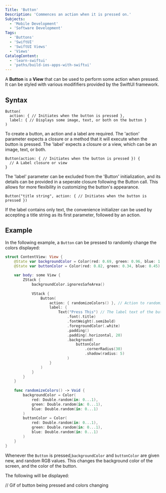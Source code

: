 ```yaml
---
Title: 'Button'
Description: 'Commences an action when it is pressed on.'
Subjects:
  - 'Mobile Development'
  - 'Software Development'
Tags:
  - 'Buttons'
  - 'SwiftUI'
  - 'SwiftUI Views'
  - 'Views'
CatalogContent:
  - 'learn-swiftui'
  - 'paths/build-ios-apps-with-swiftui'
---
```


A **Button** is a **View** that can be used to perform some action when pressed. It can be styled with various modififiers provided by the SwiftUI framework.

## Syntax

```pseudo
Button(
  action: { // Initiates when the button is pressed }, 
  label: { // Displays some image, text, or both on the button }
)
```

To create a button, an action and a label are required. The 'action' parameter expects a closure or a method that it will execute when the button is pressed. The 'label' expects a closure or a view, which can be an image, text, or both.

```pseudo
Button(action: { // Initiates when the button is pressed }) {
  // A Label closure or view
}
```
The 'label' parameter can be excluded from the 'Button' initialization, and its details can be provided in a seperate closure following the Button call. This allows for more flexibility in customizing the button's appearance.

```pseudo
Button("title string", action: { // Initiates when the button is pressed })
```

If the label contains only text, the convenience initializer can be used by accepting a title string as its first parameter, followed by an action.

## Example

In the following example, a `Button` can be pressed to randomly change the colors displayed:

```swift
struct ContentView: View {
    @State var backgroundColor = Color(red: 0.69, green: 0.96, blue: 1.0)
    @State var buttonColor = Color(red: 0.82, green: 0.34, blue: 0.45)
    
    var body: some View {
        ZStack {
            backgroundColor.ignoresSafeArea()
            
            VStack {
                Button(
                    action: { randomizeColors() }, // Action to randomize the colors when the button is pressed
                    label: {
                        Text("Press This") // The label text of the button
                            .font(.title)
                            .fontWeight(.semibold)
                            .foregroundColor(.white)
                            .padding()
                            .padding(.horizontal, 20)
                            .background(
                                buttonColor
                                    .cornerRadius(30)
                                    .shadow(radius: 5)
                            )
                    }
                )
            }
        }
    }
    
    func randomizeColors() -> Void {
        backgroundColor = Color(
            red: Double.random(in: 0...1),
            green: Double.random(in: 0...1),
            blue: Double.random(in: 0...1)
        )
        buttonColor = Color(
            red: Double.random(in: 0...1),
            green: Double.random(in: 0...1),
            blue: Double.random(in: 0...1) 
        )
    }
}
```

Whenever the `Button` is pressed,`backgroundColor` and `buttonColor` are given new, and random RGB values. This changes the background color of the screen, and the color of the button.

The following will be displayed:

// Gif of button being pressed and colors changing
